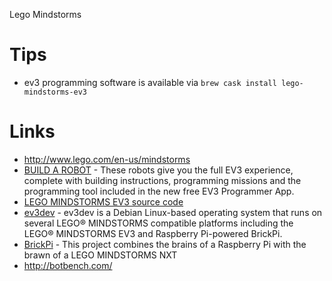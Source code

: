 Lego Mindstorms

# Tips

- ev3 programming software is available via `brew cask install lego-mindstorms-ev3`

# Links

- <http://www.lego.com/en-us/mindstorms>
- [BUILD A ROBOT](http://www.lego.com/en-us/mindstorms/build-a-robot) - These robots give you the full EV3 experience, complete with building instructions, programming missions and the programming tool included in the new free EV3 Programmer App.
- [LEGO MINDSTORMS EV3 source code](https://github.com/mindboards/ev3sources)
- [ev3dev](http://www.ev3dev.org/) - ev3dev is a Debian Linux-based operating system that runs on several LEGO® MINDSTORMS compatible platforms including the LEGO® MINDSTORMS EV3 and Raspberry Pi-powered BrickPi.
- [BrickPi](https://github.com/DexterInd/BrickPi) - This project combines the brains of a Raspberry Pi with the brawn of a LEGO MINDSTORMS NXT
- <http://botbench.com/>
